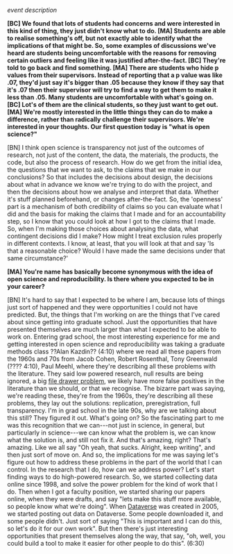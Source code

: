 
*event description*

**[BC] We found that lots of students had concerns and were interested in this kind of thing, they just didn't know what to do. [MA] Students are able to realise something's off, but not exactly able to identify what the implications of that might be. So, some examples of discussions we've heard are students being uncomfortable with the reasons for removing certain outliers and feeling like it was justified after-the-fact. [BC] They're told to go back and find something. [MA] There are students who hide p values from their supervisors. Instead of reporting that a p value was like .07, they'd just say it's bigger than .05 because they know if they say that it's .07 then their supervisor will try to find a way to get them to make it less than .05. Many students are uncomfortable with what's going on. [BC] Lot's of them are the clinical students, so they just want to get out. [MA] We're mostly interested in the little things they can do to make a difference, rather than radically challenge their supervisors. We're interested in your thoughts. Our first question today is "what is open science?"**

[BN] I think open science is transparency not just of the outcomes of research, not just of the content, the data, the materials, the products, the code, but also the process of research. How do we get from the initial idea, the questions that we want to ask, to the claims that we make in our conclusions? So that includes the decisions about design, the decisions about what in advance we know we're trying to do with the project, and then the decisions about how we analyse and interpret that data. Whether it's stuff planned beforehand, or changes after-the-fact. So, the 'openness' part is a mechanism of both credibility of claims so you can evaluate what I did and the basis for making the claims that I made and for an accountability step, so I know that you could look at how I got to the claims that I made. So, when I'm making those choices about analysing the data, what contingent decisions did I make? How might I treat exclusion rules properly in different contexts. I know, at least, that you will look at that and say 'Is that a reasonable choice? Would I have made the same decisions under that same circumstance?'

**[MA] You're name has basically become synonymous with the idea of open science and reproducibility. Is there where you expected to be in your career?**

[BN] It's hard to say that I expected to be where I am, because lots of things just sort of happened and they were opportunities I could not have predicted. But, the things that I'm working on are the things that I've cared about since getting into graduate school. Just the opportunities that have presented themselves are much larger than what I expected to be able to work on. Entering grad school, the most interesting experience for me and getting interested in open science and reproducibility was taking a graduate methods class ??Alan Kazdin?? (4:10) where we read all these papers from the 1960s and 70s from Jacob Cohen, Robert Rosenthal, Tony Greenwald (???? 4:10), Paul Meehl, where they're describing all these problems with the literature. They said low powered research, null results are being ignored, a big [file drawer problem](https://psycnet.apa.org/record/1979-27602-001), we likely have more false positives in the literature than we should, or that we recognise. The bizarre part was saying, we're reading these, they're from the 1960s, they're describing all these problems, they lay out the solutions: replication, preregistration, full transparency. I'm in grad school in the late 90s, why are we talking about this still? They figured it out. What's going on? So the fascinating part to me was this recognition that we can---not just in science, in general, but particularly in science---we can know what the problem is, we can know what the solution is, and still not fix it. And that's amazing, right? That's amazing. Like we all say "Oh yeah, that sucks. Alright, keep writing", and then just sort of move on. And so, the implications for me was saying let's figure out how to address these problems in the part of the world that I can control. In the research that I do, how can we address power? Let's start finding ways to do high-powered research. So, we started collecting data online since 1998, and solve the power problem for the kind of work that I do. Then when I got a faculty position, we started sharing our papers online, when they were drafts, and say "lets make this stuff more available, so people know what we're doing". When [Dataverse](https://dataverse.org/) was created in 2005, we started posting out data on Dataverse. Some people downloaded it, and some people didn't. Just sort of saying "This is important and I can do this, so let's do it for our own work". But then there's just interesting opportunities that present themselves along the way, that say, "oh, well, you could build a tool to make it easier for other people to do this". (6:30)
